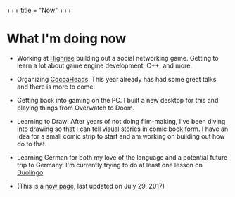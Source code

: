 +++
title = "Now"
+++

# What I'm doing now

- Working at [Highrise](http://www.highrisegame.com) building out a social networking game. Getting to learn a lot about game engine development, C++, and more.

- Organizing [CocoaHeads](https://meetup.com/nscoderrtp). This year already has had some great talks and there is more to come.

- Getting back into gaming on the PC. I built a new desktop for this and playing things from Overwatch to Doom. 

- Learning to Draw! After years of not doing film-making, I've been diving into drawing so that I can tell visual stories in comic book form. I have an idea for a small comic strip to start and am working on building out how do to that.

- Learning German for both my love of the language and a potential future trip to Germany. I'm currently trying to do at least one lesson on [Duolingo](http://duolingo.com)

- (This is a [now page](http://nownownow.com/about), last updated on July 29, 2017)
